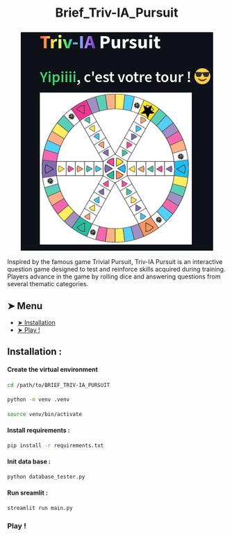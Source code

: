 # <p align="center">Brief_Triv-IA_Pursuit</p>
<p align="center">
    <img src="pictures/Trivia.png" alt="triv-IA">
</p>

Inspired by the famous game Trivial Pursuit, Triv-IA Pursuit is an interactive question game designed to test and reinforce skills acquired during training. Players advance in the game by rolling dice and answering questions from several thematic categories.

## ➤ Menu

* [➤ Installation](#-Installation)
* [➤ Play !](#-play-!)

## Installation :

#### Create the virtual environment

```bash
cd /path/to/BRIEF_TRIV-IA_PURSUIT

python -m venv .venv

source venv/bin/activate
```


#### Install requirements :

```bash
pip install -r requirements.txt
```

#### Init data base :


```bash
python database_tester.py
```


#### Run sreamlit :

```bash
streamlit run main.py
```


### Play !